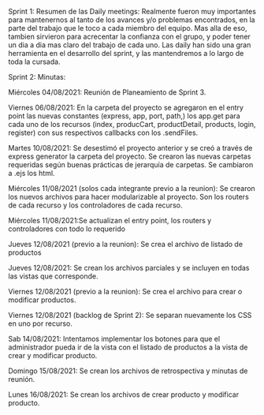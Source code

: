 Sprint 1:
Resumen de las Daily meetings:
Realmente fueron muy importantes para mantenernos al tanto de los avances y/o problemas encontrados, en la parte del trabajo que le toco a cada miembro del equipo. 
Mas alla de eso, tambien sirvieron para acrecentar la confianza con el grupo, y poder tener un dia a dia mas claro del trabajo de cada uno. 
Las daily han sido una gran herramienta en el desarrollo del sprint, y las mantendremos a lo largo de toda la cursada.



Sprint 2:
Minutas:

Miércoles 04/08/2021: Reunión de Planeamiento de Sprint 3.

Viernes 06/08/2021: En la carpeta del proyecto se agregaron en el entry point las nuevas constantes (express, app, port, path,) los app.get para cada uno de los recursos (index, producCart, productDetail, products, login, register) con sus respectivos callbacks con los .sendFiles. 

Martes 10/08/2021: Se desestimó el proyecto anterior y se creó a través de express generator la carpeta del proyecto. Se crearon las nuevas carpetas requeridas según buenas prácticas de jerarquía de carpetas. Se cambiaron a .ejs los html.

Miércoles 11/08/2021 (solos cada integrante previo a la reunion): Se crearon los nuevos archivos para hacer modularizable al proyecto. Son los routers de cada recurso y los controladores de cada recurso.

Miércoles 11/08/2021:Se actualizan el entry point, los routers y controladores con todo lo requerido

Jueves 12/08/2021 (previo a la reunion): Se crea el archivo de listado de productos

Jueves 12/08/2021: Se crean los archivos parciales y se incluyen en todas las vistas que corresponde.

Viernes 12/08/2021 (previo a la reunion): Se crea el archivo para crear o modificar productos.

Viernes 12/08/2021 (backlog de Sprint 2): Se separan nuevamente los CSS en uno por recurso.

Sab 14/08/2021: Intentamos implementar los botones para que el administrador pueda ir de la vista con el listado de productos a la vista de crear y modificar producto.

Domingo 15/08/2021: Se crean los archivos de retrospectiva y minutas de reunión.

Lunes 16/08/2021: Se crean los archivos de crear producto y modificar producto.


